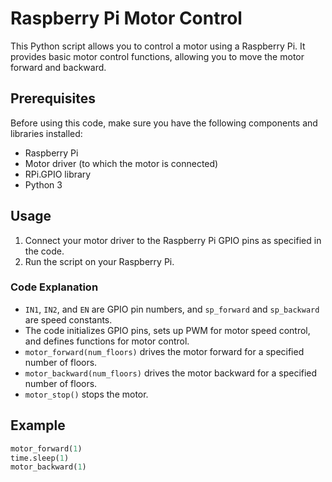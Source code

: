 # Raspberry Pi Motor Control

This Python script allows you to control a motor using a Raspberry Pi. It provides basic motor control functions, allowing you to move the motor forward and backward.

## Prerequisites

Before using this code, make sure you have the following components and libraries installed:

- Raspberry Pi
- Motor driver (to which the motor is connected)
- RPi.GPIO library
- Python 3

## Usage

1. Connect your motor driver to the Raspberry Pi GPIO pins as specified in the code.
2. Run the script on your Raspberry Pi.

### Code Explanation

- `IN1`, `IN2`, and `EN` are GPIO pin numbers, and `sp_forward` and `sp_backward` are speed constants.
- The code initializes GPIO pins, sets up PWM for motor speed control, and defines functions for motor control.
- `motor_forward(num_floors)` drives the motor forward for a specified number of floors.
- `motor_backward(num_floors)` drives the motor backward for a specified number of floors.
- `motor_stop()` stops the motor.

## Example

```python
motor_forward(1)
time.sleep(1)
motor_backward(1)


